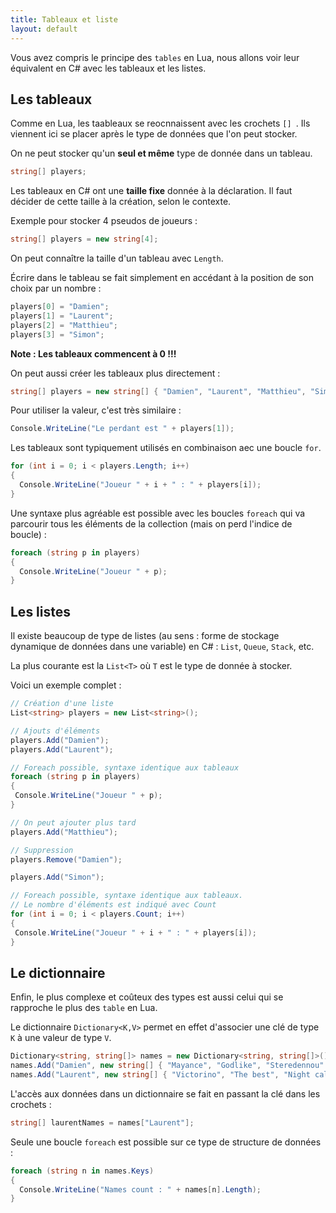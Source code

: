 ```yaml
---
title: Tableaux et liste
layout: default
---
```


Vous avez compris le principe des `tables` en Lua, nous allons voir leur équivalent en C# avec les tableaux et les listes.

## Les tableaux

Comme en Lua, les taableaux se reocnnaissent avec les crochets `[] `. Ils viennent ici se placer après le type de données que l'on peut stocker.

On ne peut stocker qu'un **seul et même** type de donnée dans un tableau.

```csharp
string[] players;
```

Les tableaux en C# ont une **taille fixe** donnée à la déclaration. Il faut décider de cette taille à la création, selon le contexte.

Exemple pour stocker 4 pseudos de joueurs :

```csharp
string[] players = new string[4];
```

On peut connaître la taille d'un tableau avec `Length`.

Écrire dans le tableau se fait simplement en accédant à la position de son choix par un nombre :

```csharp
players[0] = "Damien";
players[1] = "Laurent";
players[2] = "Matthieu";
players[3] = "Simon";
```

**Note : Les tableaux commencent à 0 !!!**

On peut aussi créer les tableaux plus directement :

```csharp
string[] players = new string[] { "Damien", "Laurent", "Matthieu", "Simon" };
```


Pour utiliser la valeur, c'est très similaire :

```csharp
Console.WriteLine("Le perdant est " + players[1]);
```

Les tableaux sont typiquement utilisés en combinaison aec une boucle `for`.

```csharp
for (int i = 0; i < players.Length; i++)
{
  Console.WriteLine("Joueur " + i + " : " + players[i]);
}
```

Une syntaxe plus agréable est possible avec les boucles `foreach` qui va parcourir tous les éléments de la collection (mais on perd l'indice de boucle) :

```csharp
foreach (string p in players)
{
  Console.WriteLine("Joueur " + p);
}
```

## Les listes

Il existe beaucoup de type de listes (au sens : forme de stockage dynamique de données dans une variable) en C# : `List`, `Queue`, `Stack`, etc.

La plus courante est la `List<T>` où `T` est le type de donnée à stocker.

Voici un exemple complet :

```csharp
// Création d'une liste
List<string> players = new List<string>();

// Ajouts d'éléments
players.Add("Damien");
players.Add("Laurent");

// Foreach possible, syntaxe identique aux tableaux
foreach (string p in players)
{
 Console.WriteLine("Joueur " + p);
}

// On peut ajouter plus tard
players.Add("Matthieu");

// Suppression
players.Remove("Damien");

players.Add("Simon");

// Foreach possible, syntaxe identique aux tableaux.
// Le nombre d'éléments est indiqué avec Count
for (int i = 0; i < players.Count; i++)
{
 Console.WriteLine("Joueur " + i + " : " + players[i]);
}
```

## Le dictionnaire

Enfin, le plus complexe et coûteux des types est aussi celui qui se rapproche le plus des `table` en Lua.

Le dictionnaire `Dictionary<K,V>` permet en effet d'associer une clé de type `K` à une valeur de type `V`.

```csharp
Dictionary<string, string[]> names = new Dictionary<string, string[]>();
names.Add("Damien", new string[] { "Mayance", "Godlike", "Steredennou" });
names.Add("Laurent", new string[] { "Victorino", "The best", "Night caller" });
```

L'accès aux données dans un dictionnaire se fait en passant la clé dans les crochets :

```csharp
string[] laurentNames = names["Laurent"];
```

Seule une boucle `foreach` est possible sur ce type de structure de données :

```csharp
foreach (string n in names.Keys)
{
  Console.WriteLine("Names count : " + names[n].Length);
}
```
